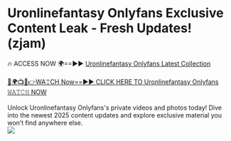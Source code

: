 # Uronlinefantasy Onlyfans Exclusive Content Leak - Fresh Updates! (zjam)

🔥 ACCESS NOW 🌍==►► <a href="https://tinyurl.com/kvy9nzfs" rel="nofollow">Uronlinefantasy Onlyfans Latest Collection</a>
<br><br>
[🔴🌍📺📱👉WA𝚃CH Now==►► CLICK HERE TO Uronlinefantasy Onlyfans 𝚆𝙰𝚃𝙲𝙷 NOW](https://tinyurl.com/kvy9nzfs)
<br><br>
Unlock Uronlinefantasy Onlyfans's private videos and photos today! Dive into the newest 2025 content updates and explore exclusive material you won’t find anywhere else.
<br>
<a href="https://tinyurl.com/kvy9nzfs" rel="nofollow" data-target="animated-image.originalLink"><img src="https://camo.githubusercontent.com/8a4f000d20f83aca3bf7ec5f350d767afa0574a8a352519fd8cfa583a6f93a33/68747470733a2f2f692e696d6775722e636f6d2f644a486b345a712e676966" data-canonical-src="https://i.imgur.com/dJHk4Zq.gif" style="max-width: 100%; display: inline-block;" data-target="animated-image.originalImage"></a>
<br>
